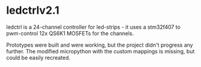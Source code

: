 # ledctrlv2.1

ledctrl is a 24-channel controller for led-strips - it uses a stm32f407 to pwm-control 12x QS6K1 MOSFETs for the channels.

Prototypes were built and were working, but the project didn't progress any further. The modified micropython with the custom mappings is missing, but could be easily recreated.

